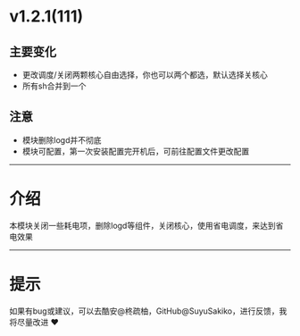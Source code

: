 # v1.2.1(111)

## 主要变化

- 更改调度/关闭两颗核心自由选择，你也可以两个都选，默认选择关核心
- 所有sh合并到一个

## 注意

- 模块删除logd并不彻底
- 模块可配置，第一次安装配置完开机后，可前往配置文件更改配置

---

# 介绍

本模块关闭一些耗电项，删除logd等组件，关闭核心，使用省电调度，来达到省电效果

---

# 提示

如果有bug或建议，可以去酷安@柊疏柚，GitHub@SuyuSakiko，进行反馈，我将尽量改进 ❤️
